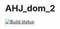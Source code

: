 # AHJ_dom_2
 
[![Build status](https://ci.appveyor.com/api/projects/status/wfcgh30gjjc8064a?svg=true)](https://ci.appveyor.com/project/KateGaw/ahj-dom-2)
